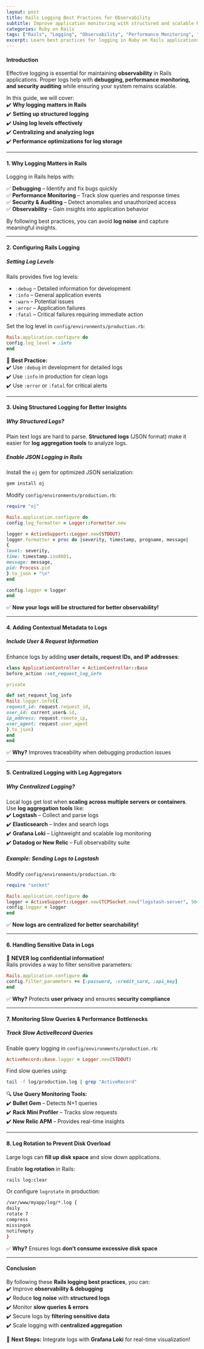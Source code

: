 ```yaml
---
layout: post  
title: Rails Logging Best Practices for Observability  
subtitle: Improve application monitoring with structured and scalable Rails logging  
categories: Ruby on Rails  
tags: ["Rails", "Logging", "Observability", "Performance Monitoring", "Structured Logs"]  
excerpt: Learn best practices for logging in Ruby on Rails applications to improve observability, debugging, and performance monitoring.  
---
```


#### **Introduction**
Effective logging is essential for maintaining **observability** in Rails applications. Proper logs help with **debugging, performance monitoring, and security auditing** while ensuring your system remains scalable.

In this guide, we will cover:  
✔️ **Why logging matters in Rails**  
✔️ **Setting up structured logging**  
✔️ **Using log levels effectively**  
✔️ **Centralizing and analyzing logs**  
✔️ **Performance optimizations for log storage**

---

#### **1. Why Logging Matters in Rails**
Logging in Rails helps with:

✅ **Debugging** – Identify and fix bugs quickly  
✅ **Performance Monitoring** – Track slow queries and response times  
✅ **Security & Auditing** – Detect anomalies and unauthorized access  
✅ **Observability** – Gain insights into application behavior

By following best practices, you can avoid **log noise** and capture meaningful insights.

---

#### **2. Configuring Rails Logging**
##### **Setting Log Levels**
Rails provides five log levels:

- `:debug` – Detailed information for development
- `:info` – General application events
- `:warn` – Potential issues
- `:error` – Application failures
- `:fatal` – Critical failures requiring immediate action

Set the log level in `config/environments/production.rb`:  
```rb  
Rails.application.configure do  
config.log_level = :info  
end  
```

🚀 **Best Practice:**  
✔️ Use `:debug` in development for detailed logs  
✔️ Use `:info` in production for clean logs  
✔️ Use `:error` or `:fatal` for critical alerts

---

#### **3. Using Structured Logging for Better Insights**
##### **Why Structured Logs?**
Plain text logs are hard to parse. **Structured logs** (JSON format) make it easier for **log aggregation tools** to analyze logs.

##### **Enable JSON Logging in Rails**
Install the `oj` gem for optimized JSON serialization:  
```sh  
gem install oj  
```

Modify `config/environments/production.rb`:  
```rb  
require "oj"

Rails.application.configure do  
config.log_formatter = Logger::Formatter.new

logger = ActiveSupport::Logger.new(STDOUT)  
logger.formatter = proc do |severity, timestamp, progname, message|  
{  
level: severity,  
time: timestamp.iso8601,  
message: message,  
pid: Process.pid  
}.to_json + "\n"  
end

config.logger = logger  
end  
```

✅ **Now your logs will be structured for better observability!**

---

#### **4. Adding Contextual Metadata to Logs**
##### **Include User & Request Information**
Enhance logs by adding **user details, request IDs, and IP addresses**:  
```rb  
class ApplicationController < ActionController::Base  
before_action :set_request_log_info

private

def set_request_log_info  
Rails.logger.info({  
request_id: request.request_id,  
user_id: current_user&.id,  
ip_address: request.remote_ip,  
user_agent: request.user_agent  
}.to_json)  
end  
end  
```

✅ **Why?** Improves traceability when debugging production issues

---

#### **5. Centralized Logging with Log Aggregators**
##### **Why Centralized Logging?**
Local logs get lost when **scaling across multiple servers or containers**. Use **log aggregation tools** like:  
✔️ **Logstash** – Collect and parse logs  
✔️ **Elasticsearch** – Index and search logs  
✔️ **Grafana Loki** – Lightweight and scalable log monitoring  
✔️ **Datadog or New Relic** – Full observability suite

##### **Example: Sending Logs to Logstash**
Modify `config/environments/production.rb`:  
```rb  
require "socket"

Rails.application.configure do  
logger = ActiveSupport::Logger.new(TCPSocket.new("logstash-server", 5044))  
config.logger = logger  
end  
```

✅ **Now logs are centralized for better searchability!**

---

#### **6. Handling Sensitive Data in Logs**
🚨 **NEVER log confidential information!**  
Rails provides a way to filter sensitive parameters:  
```rb  
Rails.application.configure do  
config.filter_parameters += [:password, :credit_card, :api_key]  
end  
```

✅ **Why?** Protects **user privacy** and ensures **security compliance**

---

#### **7. Monitoring Slow Queries & Performance Bottlenecks**
##### **Track Slow ActiveRecord Queries**
Enable query logging in `config/environments/production.rb`:  
```rb  
ActiveRecord::Base.logger = Logger.new(STDOUT)  
```

Find slow queries using:  
```sh  
tail -f log/production.log | grep "ActiveRecord"  
```

🔍 **Use Query Monitoring Tools:**  
✔️ **Bullet Gem** – Detects N+1 queries  
✔️ **Rack Mini Profiler** – Tracks slow requests  
✔️ **New Relic APM** – Provides real-time insights

---

#### **8. Log Rotation to Prevent Disk Overload**
Large logs can **fill up disk space** and slow down applications.

Enable **log rotation** in Rails:  
```sh  
rails log:clear  
```

Or configure `logrotate` in production:  
```sh  
/var/www/myapp/log/*.log {  
daily  
rotate 7  
compress  
missingok  
notifempty  
}  
```

✅ **Why?** Ensures logs **don’t consume excessive disk space**

---

#### **Conclusion**
By following these **Rails logging best practices**, you can:  
✔️ Improve **observability & debugging**  
✔️ Reduce **log noise** with **structured logs**  
✔️ Monitor **slow queries & errors**  
✔️ Secure logs by **filtering sensitive data**  
✔️ Scale logging with **centralized aggregation**

🚀 **Next Steps:** Integrate logs with **Grafana Loki** for real-time visualization!  
